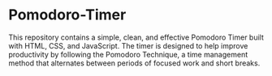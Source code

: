 # Pomodoro-Timer
This repository contains a simple, clean, and effective Pomodoro Timer built with HTML, CSS, and JavaScript. The timer is designed to help improve productivity by following the Pomodoro Technique, a time management method that alternates between periods of focused work and short breaks.
